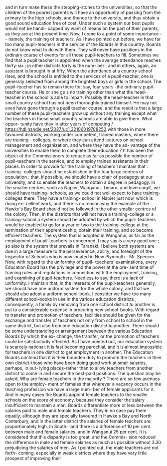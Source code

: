 and in turn make these the stepping-stones to the universities, so that the children of the poorest parents will have an opportunity of passing from the primary to the high schools, and thence to the university, and thus obtain a good sound education free of cost. Under such a system our best pupils would not be handi- capped by want of means on the part of their parents, as they are at the present time. Now, I come to a point of some importance -- namely, the training of teachers. As I have pointed out before, we have far too many pupil-teachers in the service of the Boards in this country. Boards do not know what to do with them. They will never have positions in the ordinary course of events for all those pupil-teachers to fill. Sometimes we find that a pupil teacher is appointed when the average attendance reaches thirty-six ; in other districts forty is the num- ber ; and in others, again, an assistant is brought in at fifty. When the attendance at a country school rises, and the school is entitled to the services of a pupil-teacher, one is generally selected from among the brightest boys or girls in the school. The pupil-teacher has to remain there for, say, four years -the ordinary pupil-teacher course. He or she ge s no training other than what the head-teacher in the school is able to impart. Possibly the head-teacher in that small country school has not been thoroughly trained himself. He may not even have gone through a pupil teacher course, and the result is that a large number of these pupil-teachers grow up without any training except what the teachers in those small country schools are able to give them. What oppor- tunity have they in after years of competing / https://hdl.handle.net/2027/uc1.32106019788253 with those in more favoured districts, working under competent, trained masters, where there are training - colleges, or where they can attend lectures on school management and organization, and where they have the ad- vantage of the universities to enable them to complete their education ? It has been the object of the Commissioners to reduce as far as possible the number of pupil-teachers in the service, and to employ trained assistants in their places. In order to provide for the training of teachers I maintain that : training- colleges should be established in the four large centres of population ; that, if possible, we should have a chair of pedagogy at our university, and so enable the teachers to obtain a degree in pedagogy. In the smaller centres, such as Napier, Wanganui, Timaru, and Invercargill, we should have training- schools, as we could not well expect to have training-colleges there. They have a training- school in Napier just now, which is doing ex- cellent work, and there is no reason why the example of the Hawke's Bay Board should not be followed in the other smaller centres of the colony. Then, in the districts that will not have a training-college or a training-school a system should be adopted by which the pupil- teachers would be enabled to go for a year or two to the training-college at the termination of their apprenticeship, obtain their training, and so become efficient teachers. The system that is adopted in Wanganui, as far as the employment of pupil-teachers is concerned, I may say is a very good one ; so also is the system that prevails in Taranaki. I believe both systems are due in a large measure to the perseverance, ability, and foresight of the Inspector of Schools who is now located in New Plymouth - Mr. Spencer. Now, with regard to the uniformity of pupil- teachers' examinations, every Education Board has the privilege and the power at the pre- sent time of framing rules and regulations in connection with the employment, training, and examining of pupil-teachers. Needless to say, there is a lack of uniformity. I maintain that, in the interests of the pupil-teachers generally, we should have one uniform system for the whole colony, and that we should also adopt a uniform school-book. I consider we have too many different school-books in use in the various education districts ; consequently, a family by removing from one school district to another is put to a considerable expense in procuring new school-books. With regard to transfer and promotion of teachers, facilities should be given for the exchange and transfer of teachers not only from school to school in the same district, but also from one education district to another. There should be some understanding or arrangement between the various Education Boards by which the ex- change, the transfer, or the promotion of teachers could be satisfactorily effected. As I have pointed out, our education system is scarcely national; it is fast becoming parochial, and it is almost impossible for teachers in one district to get employment in another. The Education Boards contend that it is their bounden duty to promote the teachers in their own district-those who have been doing good work at small salaries, perhaps, in out- lying places-rather than to allow teachers from another district to come in and secure the best-paid positions. The question may be asked, Why are female teachers in the majority ? There are so few avenues open to the employ- ment of females that wherever a vacancy occurs in the teaching profession we have a large num- ber of female applicants for it. And in many cases the Boards appoint female teachers to the smaller schools on the score of economy, because they consider the salary insufficient to maintain a man. Boards differentiate more or less between the salaries paid to male and female teachers. They in no case pay them equally, although they are specially favoured in Hawke's Bay and North Canterbury, and in the latter district the salaries of female teachers are proportionately high. In South- land there is a difference of 10 per cent. between male and female salaries, and in Wanganui 25 per cent. It is considered that this disparity is too great, and the Commis- sion reduced the difference in male and female salaries as much as possible without 3.30. prejudicing the salaries of men. As I pointed out, the male teachers are not forth- coming, especially in weak districts where they have very little prospect of improving their 